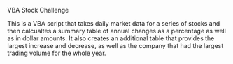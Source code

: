 VBA Stock Challenge

This is a VBA script that takes daily market data for a series of stocks and then calcualtes a summary table of annual changes as a percentage as well as in dollar amounts. It also creates an additional table that provides the largest increase and decrease, as well as the company that had the largest trading volume for the whole year.
